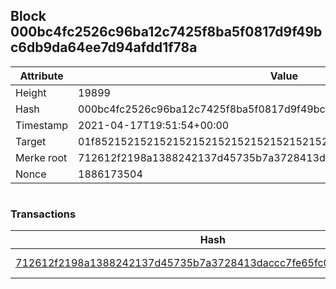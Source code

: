 ## Block 000bc4fc2526c96ba12c7425f8ba5f0817d9f49bc6db9da64ee7d94afdd1f78a

Attribute | Value
--- | ---
Height | 19899
Hash | 000bc4fc2526c96ba12c7425f8ba5f0817d9f49bc6db9da64ee7d94afdd1f78a
Timestamp | 2021-04-17T19:51:54+00:00
Target | 01f8521521521521521521521521521521521521521521521521521521521521
Merke root | 712612f2198a1388242137d45735b7a3728413daccc7fe65fc04c1f314d72119
Nonce | 1886173504

```

```

### Transactions

Hash | Amount
--- | ---
[712612f2198a1388242137d45735b7a3728413daccc7fe65fc04c1f314d72119](712612f2198a1388242137d45735b7a3728413daccc7fe65fc04c1f314d72119.md) | 10.00000000 SKEPTI 
